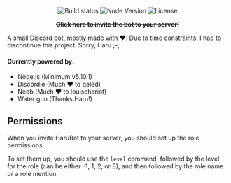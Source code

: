 
<p align="center"><img src="https://api.travis-ci.org/AmeryKr/HaruBot.svg" alt="Build status"> 
<img src="https://img.shields.io/badge/node.js-v5.10.1%2B-blue.svg" alt="Node Version"> 
<img src="https://img.shields.io/badge/license-MIT-blue.svg" alt="License"></p>
<p align="center"><s><b>Click here to invite the bot to your server!</b></s></a></p>
A small Discord bot, mostly made with ♥. Due to time constraints, I had to discontinue this project. Sorry, Haru ;-;

#### Currently powered by:
+ Node.js (Minimum v5.10.1)
+ Discordie (Much ♥ to qeled)
+ Nedb (Much ♥ to louischariot)
+ Water gun (Thanks Haru!)

## Permissions
When you invite HaruBot to your server, you should set up the role permissions.

To set them up, you should use the `level` command, followed by the level for the role (can be either -1, 1, 2, or 3), and then followed by the role name or a role mention.
